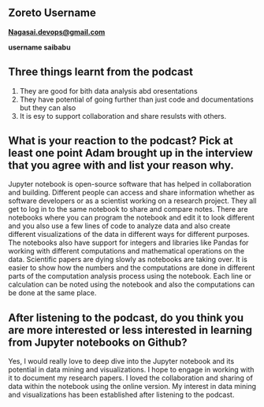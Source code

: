 ## Zoreto Username
**Nagasai.devops@gmail.com**

**username saibabu**

## Three things learnt from the podcast

1. They are good for bith  data analysis abd oresentations
2. They have potential of going further than just code and documentations but they can also
3. It is esy to support collaboration and share resulsts with others.



## What is your reaction to the podcast? Pick at least one point Adam brought up in the interview that you agree with and list your reason why.

Jupyter notebook is open-source software that has helped in collaboration and building. Different people can access and share information whether as software developers or as a scientist working on a research project. They all get to log in to the same notebook to share and compare notes. There are notebooks where you can program the notebook and edit it to look different and you also use a few lines of code to analyze data and also create different visualizations of the data in different ways for different purposes. The notebooks also have support for integers and libraries like Pandas for working with different computations and mathematical operations on the data. Scientific papers are dying slowly as notebooks are taking over. It is easier to show how the numbers and the computations are done in different parts of the computation analysis process using the notebook. Each line or calculation can be noted using the notebook and also the computations can be done at the same place.


## After listening to the podcast, do you think you are more interested or less interested in learning from Jupyter notebooks on Github?

Yes, I would really love to deep dive into the Jupyter notebook and its potential in data mining and visualizations. I hope to engage in working with it to document my research papers. I loved the collaboration and sharing of data within the notebook using the online version. My interest in data mining and visualizations has been established after listening to the podcast.
